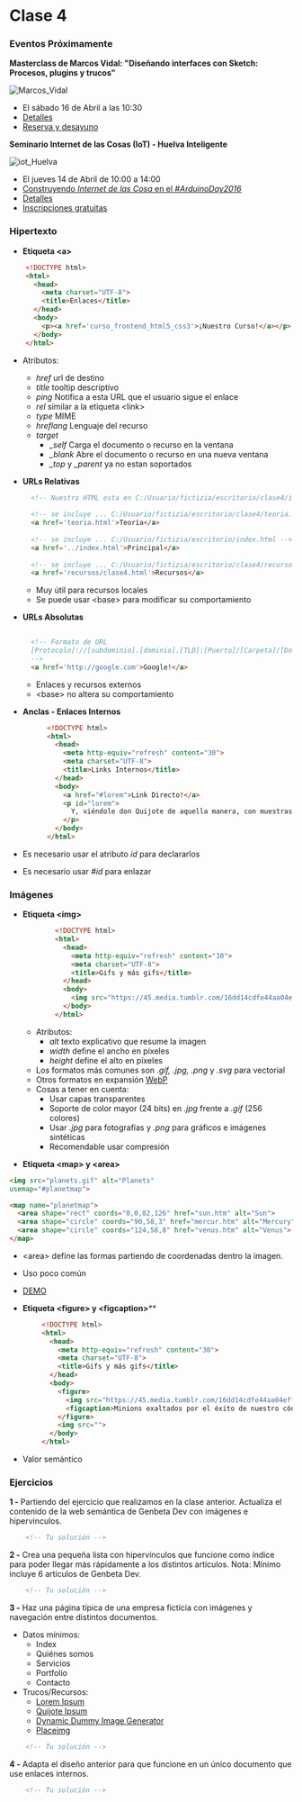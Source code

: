 # Clase 4

### Eventos Próximamente

**Masterclass de Marcos Vidal: "Diseñando interfaces con Sketch: Procesos, plugins y trucos"**

![Marcos_Vidal](http://www.fictizia.com/assets/imgs/blog/articles/26/sketch-masterclass-Marcos-Vidal.jpg)

- El sábado 16 de Abril a las 10:30
- [Detalles](http://www.fictizia.com/actualidad/sketch-masterclass-Marcos-Vidal)
- [Reserva y desayuno](http://entradium.com/entradas/masterclass-disenando-interfaces-con-sketch-procesos-plugins-y-trucos)


**Seminario Internet de las Cosas (IoT) - Huelva Inteligente**

![iot_Huelva](http://blog.huelvainteligente.es/wp-content/uploads/2016/03/blog-articulo.jpg)

- El jueves 14 de Abril de 10:00 a 14:00
- [Construyendo *Internet de las Cosa* en el *#ArduinoDay2016*](http://www.fictizia.com/actualidad/arduino-day-2016-calidad-del-aire)
- [Detalles](http://blog.huelvainteligente.es/noticias/internet-de-las-cosas-iot/)
- [Inscripciones gratuitas](http://www.diphuelva.es/servicios/inscripciones/busqueda/?idIns=80078048)


### Hipertexto

- **Etiqueta &lt;a&gt;**
```html
    <!DOCTYPE html>
    <html>
      <head>
        <meta charset="UTF-8">
        <title>Enlaces</title>
      </head>
      <body>
        <p><a href='curso_frontend_html5_css3'>¡Nuestro Curso!</a></p>
      </body> 
    </html>
```
  - Atributos:
    - *href* url de destino
    - *title* tooltip descriptivo
    - *ping* Notifica a esta URL que el usuario sigue el enlace
    - *rel* similar a la etiqueta &lt;link&gt;
    - *type* MIME
    - *hreflang* Lenguaje del recurso
    - *target* 
      - *_self* Carga el documento o recurso en la ventana
      - *_blank* Abre el documento o recurso en una nueva ventana
      - *_top* y *_parent* ya no estan soportados
- **URLs Relativas**
  ```html
    <!-- Nuestro HTML esta en C:/Usuario/fictizia/escritorio/clase4/index.html-->
    
    <!-- se incluye ... C:/Usuario/fictizia/escritorio/clase4/teoria.html -->
    <a href='teoria.html'>Teoría</a>
    
    <!-- se incluye ... C:/Usuario/fictizia/escritorio/index.html -->
    <a href='../index.html'>Principal</a>
    
    <!-- se incluye ... C:/Usuario/fictizia/escritorio/clase4/recursos -->
    <a href='recursos/clase4.html'>Recursos</a>
  ```
  - Muy útil para recursos locales
  - Se puede usar &lt;base&gt; para modificar su comportamiento

- **URLs Absolutas**
  ```html
    
    <!-- Formato de URL
    [Protocolo]://[subdominio].[dominio].[TLD]:[Puerto]/[Carpeta]/[Documento].[Extensión]#[marca]?[Query]
    -->
    <a href='http://google.com'>Google!</a>

  ```
  - Enlaces y recursos externos
  - &lt;base&gt; no altera su comportamiento

- **Anclas - Enlaces Internos**
  ```html
        <!DOCTYPE html>
        <html>
          <head>
            <meta http-equiv="refresh" content="30">
            <meta charset="UTF-8">
            <title>Links Internos</title>
          </head>
          <body>
            <a href="#lorem">Link Directo!</a>
            <p id="lorem">
              Y, viéndole don Quijote de aquella manera, con muestras de tanta tristeza, le dijo: Sábete, Sancho, que no es un hombre más que otro si no hace más que otro. Todas estas borrascas que nos suceden son señales de que presto ha de serenar el tiempo y han de sucedernos bien las cosas; porque no es posible que el mal ni el bien sean durables, y de aquí se sigue que, habiendo durado mucho el mal, el bien está ya cerca. Así que, no debes congojarte por las desgracias que a mí me suceden, pues a ti no te cabe parte dellas.Y, viéndole don Quijote de aquella manera, con muestras de tanta tristeza, le dijo: Sábete, Sancho, que no es un hombre más que otro si no hace más que otro. Todas estas borrascas que nos suceden son señales de que presto ha de serenar el tiempo y han de sucedernos bien las cosas; porque no es posible que el mal ni el bien sean durables, y de aquí se sigue que, habiendo durado mucho el mal, el bien está ya cerca. Así que, no debes congojarte por las desgracias que a mí me suceden, pues a ti no
            </p>
          </body> 
        </html>
  ```
- Es necesario usar el atributo *id* para declararlos
- Es necesario usar *#id* para enlazar 

### Imágenes
- **Etiqueta &lt;img&gt;**
  ```html
          <!DOCTYPE html>
          <html>
            <head>
              <meta http-equiv="refresh" content="30">
              <meta charset="UTF-8">
              <title>Gifs y más gifs</title>
            </head>
            <body>
              <img src="https://45.media.tumblr.com/16dd14cdfe44aa04eff6631e77011526/tumblr_nllmvfQvgj1uqlfk4o1_500.gif">
            </body> 
          </html>
  ```
  - Atributos:
    - *alt* texto explicativo que resume la imagen 
    - *width* define el ancho en píxeles
    - *height* define el alto en píxeles
  - Los formatos más comunes son *.gif, .jpg, .png* y *.svg* para vectorial
  - Otros formatos en expansión [WebP](https://es.wikipedia.org/wiki/WebP)
  - Cosas a tener en cuenta:
    - Usar capas transparentes
    - Soporte de color mayor (24 bits) en *.jpg* frente a *.gif* (256 colores)
    - Usar *.jpg* para fotografías y *.png* para gráficos e imágenes sintéticas
    - Recomendable usar compresión

- **Etiqueta &lt;map&gt; y &lt;area&gt;**
```html
<img src="planets.gif" alt="Planets"
usemap="#planetmap">

<map name="planetmap">
  <area shape="rect" coords="0,0,82,126" href="sun.htm" alt="Sun">
  <area shape="circle" coords="90,58,3" href="mercur.htm" alt="Mercury">
  <area shape="circle" coords="124,58,8" href="venus.htm" alt="Venus">
</map>
```
- &lt;area&gt; define las formas partiendo de coordenadas dentro la imagen.
- Uso poco común
- [DEMO](http://www.w3schools.com/tags/tryit.asp?filename=tryhtml_areamap)

- **Etiqueta &lt;figure&gt; y &lt;figcaption&gt;****
```html
        <!DOCTYPE html>
        <html>
          <head>
            <meta http-equiv="refresh" content="30">
            <meta charset="UTF-8">
            <title>Gifs y más gifs</title>
          </head>
          <body>
            <figure>
              <img src="https://45.media.tumblr.com/16dd14cdfe44aa04eff6631e77011526/tumblr_nllmvfQvgj1uqlfk4o1_500.gif" alt="Minions celebrando el éxito">
              <figcaption>Minions exaltados por el éxito de nuestro código Funcional.</figcaption>
            </figure>
            <img src="">
          </body> 
        </html>
```
  - Valor semántico
  
### Ejercicios

**1 -** Partiendo del ejercicio que realizamos en la clase anterior. Actualiza el contenido de la web semántica de Genbeta Dev con imágenes e hipervinculos. 
```html
    <!-- Tu solución -->
```

**2 -** Crea una pequeña lista con hipervinculos que funcione como índice para poder llegar más rápidamente a los distintos artículos. 
Nota: Mínimo incluye 6 artículos de Genbeta Dev.
```html
    <!-- Tu solución -->
```

**3 -** Haz una página típica de una empresa fictícia con imágenes y navegación entre distintos documentos.
- Datos mínimos:
    - Index
    - Quiénes somos
    - Servicios
    - Portfolio
    - Contacto
- Trucos/Recursos:
    - [Lorem Ipsum](http://es.lipsum.com/)
    - [Quijote Ipsum](http://www.quijotipsum.com/)
    - [Dynamic Dummy Image Generator](http://dummyimage.com/)
    - [Placeimg](https://placeimg.com/)
```html
    <!-- Tu solución -->
```

**4 -** Adapta el diseño anterior para que funcione en un único documento que use enlaces internos.
```html
    <!-- Tu solución -->
```
